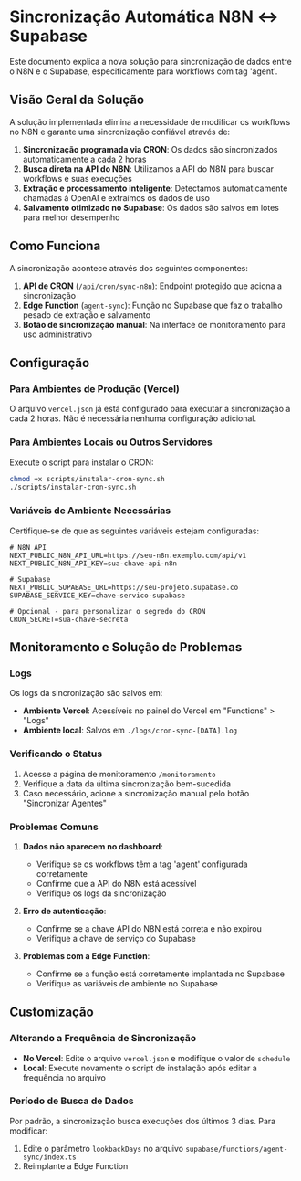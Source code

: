 # Sincronização Automática N8N ↔ Supabase

Este documento explica a nova solução para sincronização de dados entre o N8N e o Supabase, especificamente para workflows com tag 'agent'.

## Visão Geral da Solução

A solução implementada elimina a necessidade de modificar os workflows no N8N e garante uma sincronização confiável através de:

1. **Sincronização programada via CRON**: Os dados são sincronizados automaticamente a cada 2 horas
2. **Busca direta na API do N8N**: Utilizamos a API do N8N para buscar workflows e suas execuções
3. **Extração e processamento inteligente**: Detectamos automaticamente chamadas à OpenAI e extraímos os dados de uso
4. **Salvamento otimizado no Supabase**: Os dados são salvos em lotes para melhor desempenho

## Como Funciona

A sincronização acontece através dos seguintes componentes:

1. **API de CRON** (`/api/cron/sync-n8n`): Endpoint protegido que aciona a sincronização
2. **Edge Function** (`agent-sync`): Função no Supabase que faz o trabalho pesado de extração e salvamento
3. **Botão de sincronização manual**: Na interface de monitoramento para uso administrativo

## Configuração

### Para Ambientes de Produção (Vercel)

O arquivo `vercel.json` já está configurado para executar a sincronização a cada 2 horas. Não é necessária nenhuma configuração adicional.

### Para Ambientes Locais ou Outros Servidores

Execute o script para instalar o CRON:

```bash
chmod +x scripts/instalar-cron-sync.sh
./scripts/instalar-cron-sync.sh
```

### Variáveis de Ambiente Necessárias

Certifique-se de que as seguintes variáveis estejam configuradas:

```
# N8N API
NEXT_PUBLIC_N8N_API_URL=https://seu-n8n.exemplo.com/api/v1
NEXT_PUBLIC_N8N_API_KEY=sua-chave-api-n8n

# Supabase
NEXT_PUBLIC_SUPABASE_URL=https://seu-projeto.supabase.co
SUPABASE_SERVICE_KEY=chave-servico-supabase

# Opcional - para personalizar o segredo do CRON
CRON_SECRET=sua-chave-secreta
```

## Monitoramento e Solução de Problemas

### Logs

Os logs da sincronização são salvos em:

- **Ambiente Vercel**: Acessíveis no painel do Vercel em "Functions" > "Logs"
- **Ambiente local**: Salvos em `./logs/cron-sync-[DATA].log`

### Verificando o Status

1. Acesse a página de monitoramento `/monitoramento`
2. Verifique a data da última sincronização bem-sucedida
3. Caso necessário, acione a sincronização manual pelo botão "Sincronizar Agentes"

### Problemas Comuns

1. **Dados não aparecem no dashboard**:
   - Verifique se os workflows têm a tag 'agent' configurada corretamente
   - Confirme que a API do N8N está acessível
   - Verifique os logs da sincronização

2. **Erro de autenticação**:
   - Confirme se a chave API do N8N está correta e não expirou
   - Verifique a chave de serviço do Supabase

3. **Problemas com a Edge Function**:
   - Confirme se a função está corretamente implantada no Supabase
   - Verifique as variáveis de ambiente no Supabase

## Customização

### Alterando a Frequência de Sincronização

- **No Vercel**: Edite o arquivo `vercel.json` e modifique o valor de `schedule`
- **Local**: Execute novamente o script de instalação após editar a frequência no arquivo

### Período de Busca de Dados

Por padrão, a sincronização busca execuções dos últimos 3 dias. Para modificar:

1. Edite o parâmetro `lookbackDays` no arquivo `supabase/functions/agent-sync/index.ts`
2. Reimplante a Edge Function 